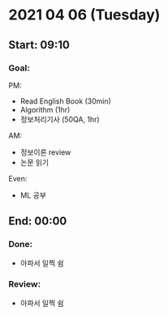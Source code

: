 # 2021 04 06 (Tuesday)
Start: 09:10
--
### Goal:
PM:
- Read English Book (30min)
- Algorithm (1hr)
- 정보처리기사 (50QA, 1hr)  

AM:
- 정보이론 review
- 논문 읽기

Even:
- ML 공부

End: 00:00
--
### Done:
- 아파서 일찍 쉼

### Review: 
- 아파서 일찍 쉼

